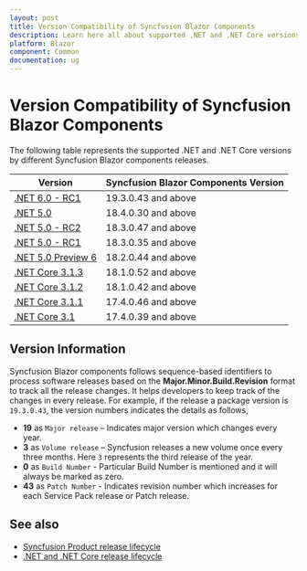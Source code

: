 ```yaml
---
layout: post
title: Version Compatibility of Syncfusion Blazor Components
description: Learn here all about supported .NET and .NET Core versions by Syncfusion Blazor Components and much more.
platform: Blazor
component: Common
documentation: ug
---
```


# Version Compatibility of Syncfusion Blazor Components

The following table represents the supported .NET and .NET Core versions by different Syncfusion Blazor components releases.

| Version | Syncfusion Blazor Components Version | 
| ------------- | ------------- |
| [.NET 6.0 - RC1](https://devblogs.microsoft.com/aspnet/asp-net-core-updates-in-net-6-rc-1/) | 19.3.0.43 and above |
| [.NET 5.0](https://devblogs.microsoft.com/aspnet/announcing-asp-net-core-in-net-5/) | 18.4.0.30 and above  |
| [.NET 5.0 - RC2](https://devblogs.microsoft.com/aspnet/asp-net-core-updates-in-net-5-release-candidate-2/) | 18.3.0.47 and above  |
| [.NET 5.0 - RC1](https://devblogs.microsoft.com/aspnet/asp-net-core-updates-in-net-5-release-candidate-1/) | 18.3.0.35 and above  |
| [.NET 5.0 Preview 6](https://devblogs.microsoft.com/dotnet/announcing-net-5-0-preview-6/) | 18.2.0.44 and above  |
| [.NET Core 3.1.3](https://devblogs.microsoft.com/aspnet/blazor-webassembly-3-2-0-release-candidate-now-available/) | 18.1.0.52 and above  |
| [.NET Core 3.1.2](https://devblogs.microsoft.com/dotnet/net-core-february-2020/) | 18.1.0.42 and above  |
| [.NET Core 3.1.1](https://devblogs.microsoft.com/dotnet/net-core-january-2020/) | 17.4.0.46  and above |
| [.NET Core 3.1](https://devblogs.microsoft.com/aspnet/asp-net-core-updates-in-net-core-3-1/) | 17.4.0.39 and above |

## Version Information

Syncfusion Blazor components follows sequence-based identifiers to process software releases based on the **Major.Minor.Build.Revision** format to track all the release changes. It helps developers to keep track of the changes in every release. For example, if the release a package version is `19.3.0.43`, the version numbers indicates the details as follows,

* **19** as `Major release` – Indicates major version which changes every year.
* **3** as `Volume release` – Syncfusion releases a new volume once every three months. Here `3` represents the third release of the year.
* **0** as `Build Number` - Particular Build Number is mentioned and it will always be marked as zero.
* **43** as `Patch Number` - Indicates revision number which increases for each Service Pack release or Patch release.

## See also

* [Syncfusion Product release lifecycle](https://www.syncfusion.com/support/product-lifecycle/)
* [.NET and .NET Core release lifecycle](https://dotnet.microsoft.com/platform/support/policy/dotnet-core)
